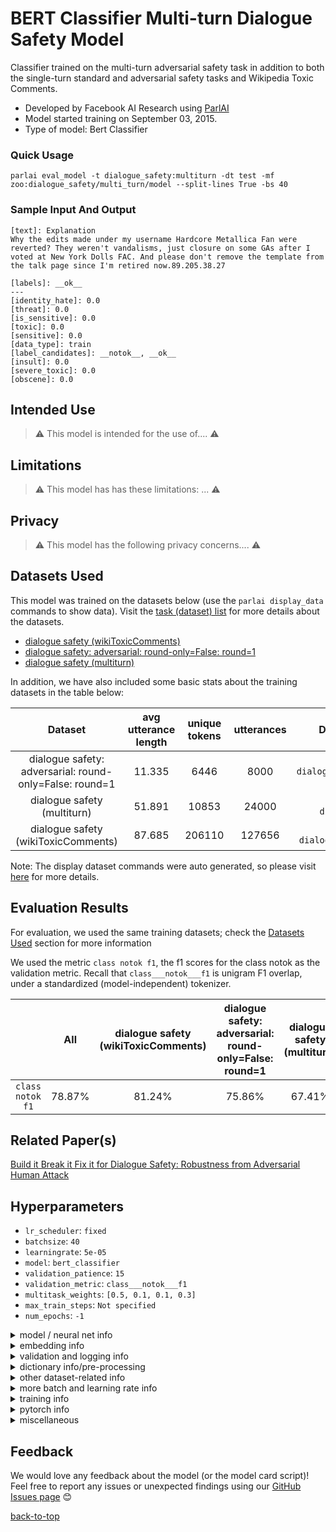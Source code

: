 # BERT Classifier Multi-turn Dialogue Safety Model



Classifier trained on the multi-turn adversarial safety task in addition to both the single-turn standard and adversarial safety tasks and Wikipedia Toxic Comments.
- Developed by Facebook AI Research using [ParlAI](https://parl.ai/) 
-  Model started training on September 03, 2015. 
- Type of model: Bert Classifier 

### Quick Usage


```
parlai eval_model -t dialogue_safety:multiturn -dt test -mf zoo:dialogue_safety/multi_turn/model --split-lines True -bs 40
```

### Sample Input And Output

```
[text]: Explanation
Why the edits made under my username Hardcore Metallica Fan were reverted? They weren't vandalisms, just closure on some GAs after I voted at New York Dolls FAC. And please don't remove the template from the talk page since I'm retired now.89.205.38.27

[labels]: __ok__
---
[identity_hate]: 0.0
[threat]: 0.0
[is_sensitive]: 0.0
[toxic]: 0.0
[sensitive]: 0.0
[data_type]: train
[label_candidates]: __notok__, __ok__
[insult]: 0.0
[severe_toxic]: 0.0
[obscene]: 0.0
```

## Intended Use

> :warning: This model is intended for the use of....	:warning:

## Limitations

> :warning: This model has has these limitations: ...	:warning:

## Privacy

> :warning: This model has the following privacy concerns....	:warning:

## Datasets Used

This model was trained on the datasets below (use the `parlai display_data` commands to show data). Visit the [task (dataset) list](https://parl.ai/docs/tasks.html) for more details about the datasets.


- [dialogue safety (wikiToxicComments)](https://parl.ai/docs/tasks.html#dialogue-safety-(wikitoxiccomments))
- [dialogue safety: adversarial: round-only=False: round=1](https://parl.ai/docs/tasks.html#dialogue-safety:-adversarial:-round-only=false:-round=1)
- [dialogue safety (multiturn)](https://parl.ai/docs/tasks.html#dialogue-safety-(multiturn))

In addition, we have also included some basic stats about the training datasets in the table below:

|Dataset | avg utterance length | unique tokens | utterances | Display Dataset Command
:---: | :---: | :---: | :---: | :---:
dialogue safety: adversarial: round-only=False: round=1 | 11.335 | 6446 | 8000 | `parlai dd -t dialogue_safety:adversarial:round-only=False:round=1`
dialogue safety (multiturn) | 51.891 | 10853 | 24000 | `parlai dd -t dialogue_safety:multiturn`
dialogue safety (wikiToxicComments) | 87.685 | 206110 | 127656 | `parlai dd -t dialogue_safety:wikiToxicComments`

Note: The display dataset commands were auto generated, so please visit [here](https://parl.ai/docs/cli_usage.html#display-data) for more details.


## Evaluation Results

For evaluation, we used the same training datasets; check the [Datasets Used](#datasets-used) section for more information


We used the metric `class notok f1`, the f1 scores for the class notok as the validation metric. Recall that `class___notok___f1` is unigram F1 overlap, under a standardized (model-independent) tokenizer.

|  | All | dialogue safety (wikiToxicComments) | dialogue safety: adversarial: round-only=False: round=1 | dialogue safety (multiturn)
:---: | :---: | :---: | :---: | :---:
`class notok f1` | 78.87% | 81.24% | 75.86% | 67.41%

<!-- ## Extra Analysis/Quantitative Analysis -->

## Related Paper(s)

[Build it Break it Fix it for Dialogue Safety: Robustness from Adversarial Human Attack](https://parl.ai/projects/dialogue_safety/)

## Hyperparameters

- `lr_scheduler`: ` fixed `
- `batchsize`: ` 40 `
- `learningrate`: ` 5e-05 `
- `model`: ` bert_classifier `
- `validation_patience`: ` 15 `
- `validation_metric`: ` class___notok___f1 `
- `multitask_weights`: ` [0.5, 0.1, 0.1, 0.3] `
- `max_train_steps`: ` Not specified `
- `num_epochs`: ` -1 `
<details> 
 <summary> model / neural net info </summary>
 <br>

- `round`: ` 3 `
- `threshold`: ` 0.5 `
</details>
<details> 
 <summary> embedding info </summary>
 <br>

- `embedding_type`: ` random `
- `embedding_projection`: ` random `
</details>
<details> 
 <summary> validation and logging info </summary>
 <br>

- `validation_metric_mode`: ` max `
- `validation_max_exs`: ` 10000 `
- `validation_cutoff`: ` 1.0 `
- `validation_every_n_secs`: ` 60.0 `
- `save_after_valid`: ` True `
- `validation_every_n_epochs`: ` -1 `
</details>
<details> 
 <summary> dictionary info/pre-processing </summary>
 <br>

- `dict_unktoken`: ` __unk__ `
- `dict_starttoken`: ` __start__ `
- `dict_tokenizer`: ` re `
- `dict_nulltoken`: ` __null__ `
- `dict_textfields`: ` text,labels `
- `dict_language`: ` english `
- `dict_class`: ` parlai.agents.bert_ranker.bert_dictionary:BertDictionaryAgent `
- `dict_endtoken`: ` __end__ `
- `dict_build_first`: ` True `
- `dict_max_ngram_size`: ` -1 `
- `dict_maxtokens`: ` -1 `
</details>
<details> 
 <summary> other dataset-related info </summary>
 <br>

- `fix_contractions`: ` True `
- `truncate`: ` 300 `
- `split_lines`: ` True `
- `task`: ` dialogue_safety:multiturn `
- `evaltask`: ` internal:safety:multiturnConvAI2 `
</details>
<details> 
 <summary> more batch and learning rate info </summary>
 <br>

- `lr_scheduler_patience`: ` 3 `
- `batch_sort_cache_type`: ` pop `
- `batch_sort_field`: ` text `
- `batchindex`: ` 39 `
- `batch_length_range`: ` 5 `
- `lr_scheduler_decay`: ` 0.9 `
</details>
<details> 
 <summary> training info </summary>
 <br>

- `numthreads`: ` 1 `
- `shuffle`: ` True `
- `numworkers`: ` 4 `
- `metrics`: ` default `
- `gpu`: ` -1 `
- `data_parallel`: ` True `
- `optimizer`: ` sgd `
- `gradient_clip`: ` 0.1 `
- `adam_eps`: ` 1e-08 `
- `nesterov`: ` True `
- `nus`: ` [0.7] `
- `betas`: ` [0.9, 0.999] `
- `warmup_updates`: ` 2000 `
- `warmup_rate`: ` 0.0001 `
- `update_freq`: ` 1 `
- `max_train_time`: ` -1 `
</details>
<details> 
 <summary> pytorch info </summary>
 <br>

- `pytorch_context_length`: ` -1 `
- `pytorch_include_labels`: ` True `
</details>
<details> 
 <summary> miscellaneous </summary>
 <br>

- `image_size`: ` 256 `
- `save_every_n_secs`: ` 60.0 `
- `get_all_metrics`: ` True `
- `sep_last_utt`: ` True `
- `image_cropsize`: ` 224 `
- `type_optimization`: ` all_encoder_layers `
- `use_reply`: ` label `
- `image_mode`: ` raw `
- `datatype`: ` train `
- `add_cls_token`: ` True `
</details>

## Feedback

We would love any feedback about the model (or the model card script)! Feel free to report any issues or unexpected findings using our [GitHub Issues page](https://github.com/facebookresearch/ParlAI/issues) :blush:


[back-to-top](#bert-classifier-multi-turn-dialogue-safety-model)
